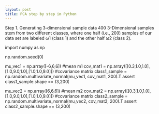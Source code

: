 ```yaml
---
layout: post
title: PCA step by step in Python
---
```


Step 1. Generating 3-dimensional sample data
400 3-Dimensional samples stem from two different classes, where one half (i.e., 200) samples of our data set are labeled ω1 (class 1) and the other half ω2 (class 2).

import numpy as np

np.random.seed(0)

mu_vec1 = np.array([-6,6,6]) #mean m1
cov_mat1 = np.array([[0.3,1.0,1.0],[1.0,9.0,1.0],[1.0,1.0,9.0]]) #covariance matrix
class1_sample = np.random.multivariate_normal(mu_vec1, cov_mat1, 200).T
assert class1_sample.shape == (3,200)

mu_vec2 = np.array([6,6,6]) #mean m2
cov_mat2 = np.array([[0.3,1.0,1.0],[1.0,9.0,1.0],[1.0,1.0,9.0]]) #covariance matrix
class2_sample = np.random.multivariate_normal(mu_vec2, cov_mat2, 200).T
assert class2_sample.shape == (3,200)
